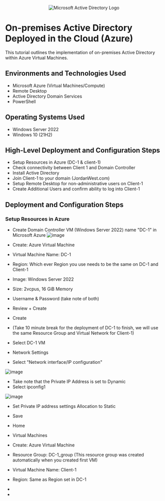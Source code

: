 <p align="center">
<img src="https://i.imgur.com/pU5A58S.png" alt="Microsoft Active Directory Logo"/>
</p>

<h1>On-premises Active Directory Deployed in the Cloud (Azure)</h1>
This tutorial outlines the implementation of on-premises Active Directory within Azure Virtual Machines.<br />

<h2>Environments and Technologies Used</h2>

- Microsoft Azure (Virtual Machines/Compute)
- Remote Desktop
- Active Directory Domain Services
- PowerShell

<h2>Operating Systems Used </h2>

- Windows Server 2022
- Windows 10 (21H2)

<h2>High-Level Deployment and Configuration Steps</h2>

- Setup Resources in Azure (DC-1 & client-1)
- Check connectivity between Client 1 and Domain Controller
- Install Active Directory
- Join Client-1 to your domain (JordanWest.com)
- Setup Remote Desktop for non-administrative users on Client-1
- Create Additional Users and confirm ability to log into Client-1

<h2>Deployment and Configuration Steps</h2>
<h3>Setup Resources in Azure</h3>

- Create Domain Controller VM (Windows Server 2022) name "DC-1" in Microsoft Azure
![image](https://github.com/JordanDanielWest/Configure-Active-Directory-with-Azure-VM/assets/96628562/c082a50f-5eaf-4789-8075-69af0ac17e37)

- Create: Azure Virtual Machine
- Virtual Machine Name: DC-1
- Region: Which ever Region you use needs to be the same on DC-1 and Client-1
- Image: Windows Server 2022
- Size: 2vcpus, 16 GiB Memory
- Username & Password (take note of both)
- Review + Create
- Create
- (Take 10 minute break for the deployment of DC-1 to finish, we will use the same Resource Group and Virtual Network for Client-1)
- Select DC-1 VM
- Network Settings
- Select "Network interface/IP configuration"

![image](https://github.com/JordanDanielWest/Configure-Active-Directory-with-Azure-VM/assets/96628562/26d5f969-5d22-4fef-8ed8-f4ca9a105fa4)

- Take note that the Private IP Address is set to Dynamic
- Select ipconfig1

![image](https://github.com/JordanDanielWest/Configure-Active-Directory-with-Azure-VM/assets/96628562/86001b7c-1064-4124-b402-7398b5a22d62)

- Set Private IP address settings Allocation to Static
- Save

- Home
- Virtual Machines
- Create: Azure Virtual Machine
- Resource Group: DC-1_group (This resource group was created automatically when you created first VM)
- Virtual Machine Name: Client-1
- Region: Same as Region set in DC-1
- 
- 


</p>
<br />
